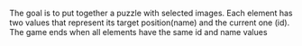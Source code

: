 

The goal is to put together a puzzle with selected images. Each element has two values ​​that represent its target position(name) and the current one (id). The game ends when all elements have the same id and name values